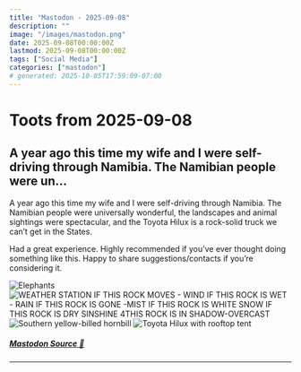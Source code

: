 ```yaml
---
title: "Mastodon - 2025-09-08"
description: ""
image: "/images/mastodon.png"
date: 2025-09-08T00:00:00Z
lastmod: 2025-09-08T00:00:00Z
tags: ["Social Media"]
categories: ["mastodon"]
# generated: 2025-10-05T17:59:09-07:00
---
```


# Toots from 2025-09-08

## A year ago this time my wife and I were self-driving through Namibia. The Namibian people were un...

A year ago this time my wife and I were self-driving through Namibia. The Namibian people were universally wonderful, the landscapes and animal sightings were spectacular, and the Toyota Hilux is a rock-solid truck we can’t get in the States.

Had a great experience. Highly recommended if you’ve ever thought doing something like this. Happy to share suggestions/contacts if you’re considering it.

![Elephants ](/mastodon/media/7cf6200f103857f3.jpeg)
![WEATHER STATION
IF THIS ROCK MOVES - WIND
IF THIS ROCK IS WET - RAIN
IF THIS ROCK IS GONE -MIST
IF THIS ROCK IS WHITE SNOW
IF THIS ROCK IS DRY SINSHINE
4THIS ROCK IS IN SHADOW-OVERCAST](/mastodon/media/54661a2c5d517d81.jpeg)
![Southern yellow-billed hornbill](/mastodon/media/be3632df9329a417.jpeg)
![Toyota Hilux with rooftop tent](/mastodon/media/67b1999eebcdf405.jpeg)

##### [Mastodon Source 🐘](https://hachyderm.io/@mweagle/115170277396737224)

---

